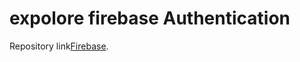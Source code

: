# expolore firebase Authentication

Repository link[Firebase](https://github.com/ashraful2020/explore-firebase).
